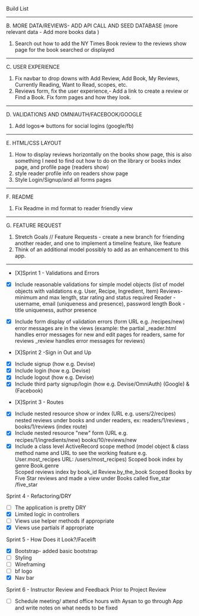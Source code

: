 Build List
_____________________________
B. MORE DATA/REVIEWS- ADD API CALL AND SEED DATABASE (more relevant data - Add more books data )

1. Search out how to add the NY Times Book review to the reviews show page for the book searched or displayed
______________________________
C. USER EXPERIENCE

1. Fix navbar to drop downs with Add Review, Add Book, My Reviews, Currently Reading, Want to Read, scopes, etc.
2. Reviews form, fix the user experience,- Add a link to create a review or Find a Book. Fix form pages and how they look.
______________________________
D. VALIDATIONS AND OMNIAUTH/FACEBOOK/GOOGLE

1. Add logos=> buttons for social logins (google/fb)
____________________________
E. HTML/CSS LAYOUT

1. How to display reviews horizontally on the books show page, this is also something I need to find out how to do on the library or books index page, and profile page (readers show)
2. style reader profile info on readers show page
3. Style Login/Signup/and all forms pages
______________________________
F. README

1. Fix Readme in md format to reader friendly view
_______________________________
G. FEATURE REQUEST
1. Stretch Goals // Feature Requests - create a new branch for friending another reader, and one to implement a timeline feature, like feature
2. Think of an additional model possibly to add as an enhancement to this app.
______________________________

- [X]Sprint 1 - Validations and Errors
- [X] Include reasonable validations for simple model objects (list of model objects with validations e.g. User, Recipe, Ingredient, Item)
    Reviews- minimum and max length, star rating and status required 
	Reader - username, email (uniqueness and presence), password length
	Book - title uniqueness, author presence

- [X] Include form display of validation errors (form URL e.g. /recipes/new) error messages are in the views (example: the partial _reader.html handles error messages for new and edit pages for readers, same for reviews _review handles error messages for reviews)

- [X]Sprint 2 -Sign in Out and Up
- [X] Include signup (how e.g. Devise)
- [X] Include login (how e.g. Devise)
- [X] Include logout (how e.g. Devise)
- [X] Include third party signup/login (how e.g. Devise/OmniAuth) (Google) & (Facebook)

- [X]Sprint 3 - Routes
- [X] Include nested resource show or index (URL e.g. users/2/recipes)
    nested reviews under books and under readers, ex: readers/1/reviews , books/1/reviews (index route)
- [X] Include nested resource "new" form (URL e.g. recipes/1/ingredients/new)
    books/10/reviews/new
- [X] Include a class level ActiveRecord scope method (model object & class method name and URL to see the working feature e.g. User.most_recipes URL: /users/most_recipes)
    Scoped book index by genre Book.genre  
	Scoped reviews index by book_id Review.by_the_book
	Scoped Books by Five Star reviews and made a view under Books called five_star   /five_star

Sprint 4 - Refactoring/DRY
- [ ] The application is pretty DRY
- [X] Limited logic in controllers
- [ ] Views use helper methods if appropriate
- [X] Views use partials if appropriate

Sprint 5 - How Does it Look?/Facelift
- [X]   Bootstrap- added basic bootstrap
- [ ]   Styling
- [ ]   Wireframing
- [ ]   bf logo
- [X]   Nav bar

Sprint 6 - Instructor Review and Feedback Prior to Project Review
- [ ]   Schedule meeting/ attend office hours with Aysan to go through App and write notes on what needs to be fixed